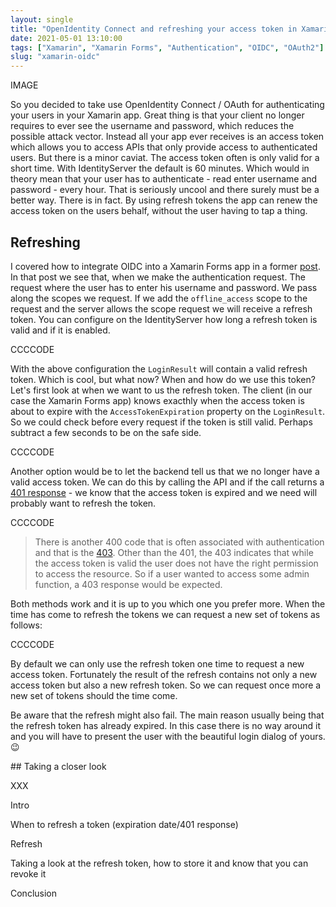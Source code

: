 ```yaml
---
layout: single
title: "OpenIdentity Connect and refreshing your access token in Xamarin Forms"
date: 2021-05-01 13:10:00
tags: ["Xamarin", "Xamarin Forms", "Authentication", "OIDC", "OAuth2"]
slug: "xamarin-oidc"
---
```


IMAGE

So you decided to take use OpenIdentity Connect / OAuth for authenticating your users in your Xamarin app. Great thing is that your client no longer requires to ever see the username and password, which reduces the possible attack vector. Instead all your app ever receives is an access token which allows you to access APIs that only provide access to authenticated users. But there is a minor caviat. The access token often is only valid for a short time. With IdentityServer the default is 60 minutes. Which would in theory mean that your user has to authenticate - read enter username and password - every hour. That is seriously uncool and there surely must be a better way. There is in fact. By using refresh tokens the app can renew the access token on the users behalf, without the user having to tap a thing.

## Refreshing

I covered how to integrate OIDC into a Xamarin Forms app in a former [post](https://mallibone/post/xamarin-oidc). In that post we see that, when we make the authentication request. The request where the user has to enter his username and password. We pass along the scopes we request. If we add the `offline_access` scope to the request and the server allows the scope request we will receive a refresh token. You can configure on the IdentityServer how long a refresh token is valid and if it is enabled.

CCCCODE

With the above configuration the `LoginResult` will contain a valid refresh token. Which is cool, but what now? When and how do we use this token? Let's first look at when we want to us the refresh token. The client (in our case the Xamarin Forms app) knows exacthly when the access token is about to expire with the `AccessTokenExpiration` property on the `LoginResult`. So we could check before every request if the token is still valid. Perhaps subtract a few seconds to be on the safe side.

CCCCODE

Another option would be to let the backend tell us that we no longer have a valid access token. We can do this by calling the API and if the call returns a [401 response](https://en.wikipedia.org/wiki/List_of_HTTP_status_codes#4xx_client_errors) - we know that the access token is expired and we need will probably want to refresh the token.

CCCCODE

> There is another 400 code that is often associated with authentication and that is the [403](https://en.wikipedia.org/wiki/HTTP_403). Other than the 401, the 403 indicates that while the access token is valid the user does not have the right permission to access the resource. So if a user wanted to access some admin function, a 403 response would be expected.

Both methods work and it is up to you which one you prefer more. When the time has come to refresh the tokens we can request a new set of tokens as follows:

CCCCODE

By default we can only use the refresh token one time to request a new access token. Fortunately the result of the refresh contains not only a new access token but also a new refresh token. So we can request once more a new set of tokens should the time come.

Be aware that the refresh might also fail. The main reason usually being that the refresh token has already expired. In this case there is no way around it and you will have to present the user with the beautiful login dialog of yours. 😉

## Taking a closer look

XXX

Intro

When to refresh a token (expiration date/401 response)

Refresh

Taking a look at the refresh token, how to store it and know that you can revoke it

Conclusion